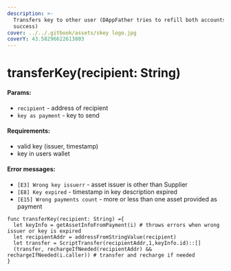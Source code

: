 ```yaml
---
description: >-
  Transfers key to other user (DAppFather tries to refill both accounts on
  success)
cover: ../../.gitbook/assets/skey logo.jpg
coverY: 43.58296622613803
---
```


# transferKey(recipient: String)

#### Params:

* `recipient` - address of recipient
* `key as payment` - key to send

#### Requirements:

* valid key (issuer, timestamp)
* key in users wallet

#### Error messages:

* `[E3] Wrong key issuerr` - asset issuer is other than Supplier
* `[E8] Key expired` - timestamp in key description expired
* `[E15] Wrong payments count` - more or less than one asset provided as payment

```
func transferKey(recipient: String) ={
  let keyInfo = getAssetInfoFromPayment(i) # throws errors when wrong issuer or key is expired
  let recipientAddr = addressFromStringValue(recipient)
  let transfer = ScriptTransfer(recipientAddr,1,keyInfo.id)::[]
  (transfer, rechargeIfNeeded(recipientAddr) && rechargeIfNeeded(i.caller)) # transfer and recharge if needed
}
```
